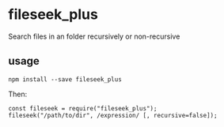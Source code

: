 
# fileseek_plus
Search files in an folder recursively or non-recursive

## usage
```
npm install --save fileseek_plus
```
Then:
```
const fileseek = require("fileseek_plus");
fileseek("/path/to/dir", /expression/ [, recursive=false]);
```
